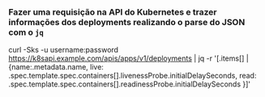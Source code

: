 ### Fazer uma requisição na API do Kubernetes e trazer informações dos deployments realizando o parse do JSON com o ```jq```

curl -Sks -u username:password https://k8sapi.example.com/apis/apps/v1/deployments | jq -r '[.items[] | {name:.metadata.name, live: .spec.template.spec.containers[].livenessProbe.initialDelaySeconds, read: .spec.template.spec.containers[].readinessProbe.initialDelaySeconds }]'
